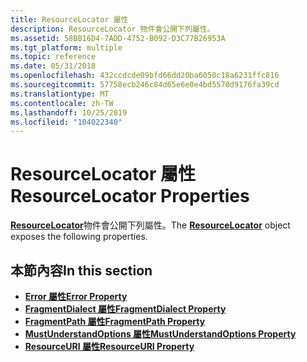 ```yaml
---
title: ResourceLocator 屬性
description: ResourceLocator 物件會公開下列屬性。
ms.assetid: 58BB16D4-7ADD-4752-B092-D3C77B26953A
ms.tgt_platform: multiple
ms.topic: reference
ms.date: 05/31/2018
ms.openlocfilehash: 432ccdcde09bfd66dd20ba6050c18a6231ffc816
ms.sourcegitcommit: 57758ecb246c84d65e6e0e4bd5570d9176fa39cd
ms.translationtype: MT
ms.contentlocale: zh-TW
ms.lasthandoff: 10/25/2019
ms.locfileid: "104022340"
---
```

# <a name="resourcelocator-properties"></a><span data-ttu-id="8a1d6-103">ResourceLocator 屬性</span><span class="sxs-lookup"><span data-stu-id="8a1d6-103">ResourceLocator Properties</span></span>

<span data-ttu-id="8a1d6-104">[**ResourceLocator**](resourcelocator.md)物件會公開下列屬性。</span><span class="sxs-lookup"><span data-stu-id="8a1d6-104">The [**ResourceLocator**](resourcelocator.md) object exposes the following properties.</span></span>

## <a name="in-this-section"></a><span data-ttu-id="8a1d6-105">本節內容</span><span class="sxs-lookup"><span data-stu-id="8a1d6-105">In this section</span></span>

-   [<span data-ttu-id="8a1d6-106">**Error 屬性**</span><span class="sxs-lookup"><span data-stu-id="8a1d6-106">**Error Property**</span></span>](resourcelocator-error.md)
-   [<span data-ttu-id="8a1d6-107">**FragmentDialect 屬性**</span><span class="sxs-lookup"><span data-stu-id="8a1d6-107">**FragmentDialect Property**</span></span>](resourcelocator-fragmentdialect.md)
-   [<span data-ttu-id="8a1d6-108">**FragmentPath 屬性**</span><span class="sxs-lookup"><span data-stu-id="8a1d6-108">**FragmentPath Property**</span></span>](resourcelocator-fragmentpath.md)
-   [<span data-ttu-id="8a1d6-109">**MustUnderstandOptions 屬性**</span><span class="sxs-lookup"><span data-stu-id="8a1d6-109">**MustUnderstandOptions Property**</span></span>](resourcelocator-mustunderstandoptions.md)
-   [<span data-ttu-id="8a1d6-110">**ResourceURI 屬性**</span><span class="sxs-lookup"><span data-stu-id="8a1d6-110">**ResourceURI Property**</span></span>](resourcelocator-resourceuri.md)

 

 




